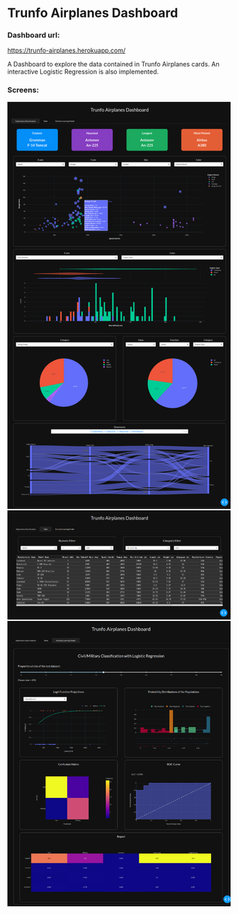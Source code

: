
# Trunfo Airplanes Dashboard

### Dashboard url:

https://trunfo-airplanes.herokuapp.com/

A Dashboard to explore the data contained in Trunfo Airplanes cards. 
An interactive Logistic Regression is also implemented.


### Screens:

![screen 1](Figs/explor_data_analysis_tab.png)
![screen 2](Figs/data_table_tab.png)
![screen 3](Figs/ml_model_tab.png)

